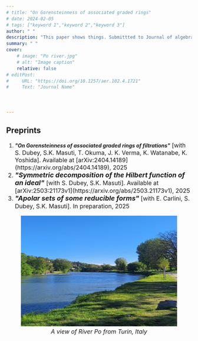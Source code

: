 ```yaml
---
# title: "On Gorensteinness of associated graded rings" 
# date: 2024-02-05
# tags: ["keyword 1","keyword 2","keyword 3"]
author: " "
description: "This paper shows things. Submittted to Journal of algebra February 2024." 
summary: " " 
cover:
    # image: "Po river.jpg"
    # alt: "Image caption"
    relative: false
# editPost:
#     URL: "https://doi.org/10.1257/aer.102.4.1721"
#     Text: "Journal Name"



---
```

## Preprints
<ol>
<li><em><strong>"On Gorensteinness of associated graded rings of filtrations"</strong></em><font size="3"> [with S. Dubey, S.K. Masuti, T. Okuma, J. K. Verma, K. Watanabe, K. Yoshida]. Available at [arXiv:2404.14189](https://arxiv.org/abs/2404.14189), 2025 </li>

<li><em><font size="4"><strong>"Symmetric decomposition of the Hilbert function of an ideal"</strong></em> <font size="3">[with S. Dubey, S.K. Masuti]. Available at [arXiv:2503:21173v1](https://arxiv.org/abs/2503.21173v1), 2025</li>

<li> <em><font size="4"><strong>"Apolar sets of some reducible forms" </strong></em><font size="3">[with E. Carlini, S. Dubey, S.K. Masuti]. In preparation, 2025 </li>
</ol>
<figure>
<img src="Po%20river.jpg" alt="A view of River Po from Turin" width="800" height="300">
<figcaption style="font-weight: normal; font-style: italic; text-align: center;">A view of River Po from Turin, Italy</figcaption>
</figure>
<!-- ##### Download

+ https://arxiv.org/abs/2404.14189


---

##### Abstract
Let $(A, \mathfrak{m})$ be a Gorenstein local ring, and $\mathcal{F} =\(F_n \)_{n\in \mathbb{Z}}$ a Hilbert filtration. In this paper, we give a  criterion for Gorensteinness of the associated graded ring of $\mathcal{F}$ in terms of the Hilbert coefficients of  $\mathcal{F}$ in some cases. As a consequence we
recover and extend a result proved by Okuma, Watanabe and Yoshida. Further, we present ring-theoretic properties of the normal tangent cone of the maximal ideal of $A=S/(f)$ where $S=K \llbracket x_0,x_1,\ldots, x_m \rrbracket $ is a formal power series ring over an algebraically closed field $K$, and $f=x_0^a-g(x_1,\ldots,x_m)$, where $g$ is a polynomial with $g \in (x_1,\ldots,x_m)^b \setminus (x_1,\ldots,x_m)^{b+1}$, and $a,b, m$ are integers.
We show that the normal tangent cone $\overline{G}(\mathfrak{m})$ is Cohen-Macaulay if $A$ is normal and $a \le b$. Moreover, we give a criterion of the Gorensteinness of $\overline{G}(\mathfrak{m})$. 

--- -->
<!-- 
##### Citation

Author. Year. "Title." *Journal* Volume (Issue): First page–Last page. 

```BibTeX
@article{AAYY,
author = {Author},
doi = {paper_doi},
journal = {Journal},
number = {Issue},
pages = {XXX--YYY},
title ={Title},
volume = {Volume},
year = {Year}}
``` -->

<!-- --- -->

<!-- ##### Related material -->

<!-- + [Presentation slides](presentation1.pdf) -->

